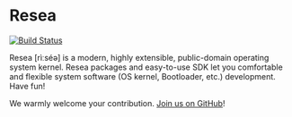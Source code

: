 Resea
======
[![Build Status](https://travis-ci.org/resea/resea.svg?branch=master)](https://travis-ci.org/resea/resea)

Resea [rìːséə] is a modern, highly extensible, public-domain operating system
kernel. Resea packages and easy-to-use SDK let you comfortable and flexible
system software (OS kernel, Bootloader, etc.) development. Have fun!

We warmly welcome your contribution. [Join us on GitHub](https://github.com/resea/resea)!

